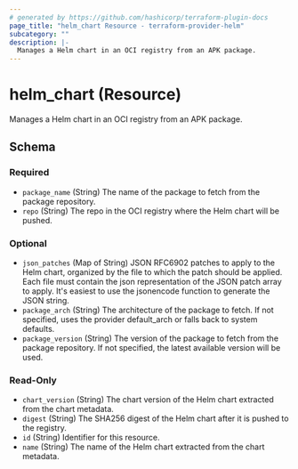 ```yaml
---
# generated by https://github.com/hashicorp/terraform-plugin-docs
page_title: "helm_chart Resource - terraform-provider-helm"
subcategory: ""
description: |-
  Manages a Helm chart in an OCI registry from an APK package.
---
```


# helm_chart (Resource)

Manages a Helm chart in an OCI registry from an APK package.



<!-- schema generated by tfplugindocs -->
## Schema

### Required

- `package_name` (String) The name of the package to fetch from the package repository.
- `repo` (String) The repo in the OCI registry where the Helm chart will be pushed.

### Optional

- `json_patches` (Map of String) JSON RFC6902 patches to apply to the Helm chart, organized by the file to which the patch should be applied. Each file must contain the json representation of the JSON patch array to apply. It's easiest to use the jsonencode function to generate the JSON string.
- `package_arch` (String) The architecture of the package to fetch. If not specified, uses the provider default_arch or falls back to system defaults.
- `package_version` (String) The version of the package to fetch from the package repository. If not specified, the latest available version will be used.

### Read-Only

- `chart_version` (String) The chart version of the Helm chart extracted from the chart metadata.
- `digest` (String) The SHA256 digest of the Helm chart after it is pushed to the registry.
- `id` (String) Identifier for this resource.
- `name` (String) The name of the Helm chart extracted from the chart metadata.

